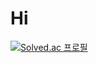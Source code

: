 # Hi

[![Solved.ac
프로필](http://mazassumnida.wtf/api/v2/generate_badge?boj=pele_k)](https://solved.ac/{pele_k})

